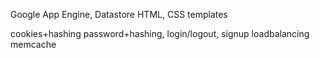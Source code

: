 Google App Engine, Datastore
HTML, CSS
templates

cookies+hashing
password+hashing, login/logout, signup
loadbalancing
memcache